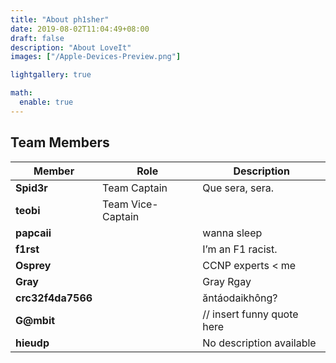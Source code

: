 ```yaml
---
title: "About ph1sher"
date: 2019-08-02T11:04:49+08:00
draft: false
description: "About LoveIt"
images: ["/Apple-Devices-Preview.png"]

lightgallery: true

math:
  enable: true
---
```

## Team Members

| Member            | Role              | Description                  |
|-------------------|-------------------|------------------------------|
| **Spid3r**        | Team Captain      | Que sera, sera.              |
| **teobi**         | Team Vice-Captain |                              |
| **papcaii**       |                   | wanna sleep                  |
| **f1rst**         |                   | I’m an F1 racist.            |
| **Osprey**        |                   | CCNP experts < me            |
| **Gray**          |                   | Gray Rgay                    |
| **crc32f4da7566** |                   | ăntáodaikhông?               |
| **G@mbit**        |                   | // insert funny quote here   |
| **hieudp**        |                   | No description available     |
